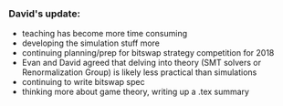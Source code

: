 ### David's update:
- teaching has become more time consuming
- developing the simulation stuff more
- continuing planning/prep for bitswap strategy competition for 2018
 - Evan and David agreed that delving into theory (SMT solvers or Renormalization Group) is likely less practical than simulations
- continuing to write bitswap spec
- thinking more about game theory, writing up a .tex summary
